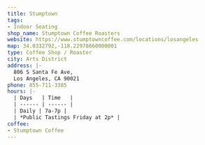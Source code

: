 ```yaml
---
title: Stumptown
tags:
- Indoor Seating
shop_name: Stumptown Coffee Roasters
website: https://www.stumptowncoffee.com/locations/losangeles
map: 34.0332792,-118.22978660000001
type: Coffee Shop / Roaster
city: Arts District
address: |-
  806 S Santa Fe Ave,
  Los Angeles, CA 90021
phone: 855-711-3385
hours: |-
  | Days   | Time   |
  | ------ | ------ |
  | Daily | 7a-7p |
  | *Public Tastings Friday at 2p* |
coffee:
- Stumptown Coffee
---
```



